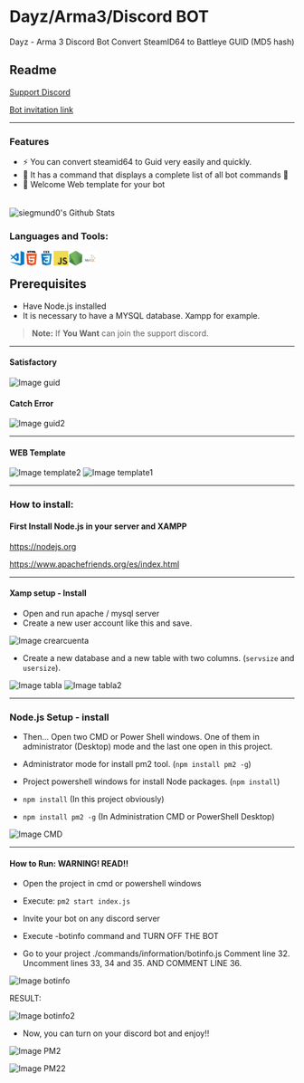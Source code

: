 # Dayz/Arma3/Discord BOT
Dayz - Arma 3 Discord Bot Convert SteamID64 to Battleye GUID (MD5 hash)

## Readme
[Support Discord](https://discord.gg/M3FvUq8)

[Bot invitation link](https://discord.com/api/oauth2/authorize?client_id=706139732073250860&permissions=537394240&scope=bot)

---

### Features
- ⚡ You can convert steamid64 to Guid very easily and quickly.
- 🌱 It has a command that displays a complete list of all bot commands 🤣
- 🔭 Welcome Web template for your bot

<br />

<img align="center" alt="siegmund0's Github Stats" src="https://github-readme-stats.vercel.app/api?username=siegmund0&show_icons=true&hide_border=true" />

<br />

### Languages and Tools:
<img align="left" alt="Visual Studio Code" width="26px" src="https://raw.githubusercontent.com/github/explore/80688e429a7d4ef2fca1e82350fe8e3517d3494d/topics/visual-studio-code/visual-studio-code.png" />
<img align="left" alt="HTML5" width="26px" src="https://raw.githubusercontent.com/github/explore/80688e429a7d4ef2fca1e82350fe8e3517d3494d/topics/html/html.png" />
<img align="left" alt="CSS3" width="26px" src="https://raw.githubusercontent.com/github/explore/80688e429a7d4ef2fca1e82350fe8e3517d3494d/topics/css/css.png" />
<img align="left" alt="JavaScript" width="26px" src="https://raw.githubusercontent.com/github/explore/80688e429a7d4ef2fca1e82350fe8e3517d3494d/topics/javascript/javascript.png" />
<img align="left" alt="Node.js" width="26px" src="https://raw.githubusercontent.com/github/explore/80688e429a7d4ef2fca1e82350fe8e3517d3494d/topics/nodejs/nodejs.png" />
<img align="left" alt="MySQL" width="26px" src="https://raw.githubusercontent.com/github/explore/80688e429a7d4ef2fca1e82350fe8e3517d3494d/topics/mysql/mysql.png" />

<br />

## Prerequisites
- Have Node.js installed
- It is necessary to have a MYSQL database. Xampp for example.

> **Note:** If **You Want** can join the support discord.

---

#### Satisfactory
![Image guid](https://i.imgur.com/Y92BDwk.png)

#### Catch Error
![Image guid2](https://i.imgur.com/53Pfkj3.png)

---

#### WEB Template
![Image template2](https://i.imgur.com/cATwhan.png)
![Image template1](https://i.imgur.com/0qrRh6e.png)

---

### How to install:
#### First Install Node.js in your server and XAMPP
https://nodejs.org

https://www.apachefriends.org/es/index.html

---

#### Xamp setup - Install
- Open and run apache / mysql server
- Create a new user account like this and save.

![Image crearcuenta](https://i.imgur.com/TxXbA1L.png)

- Create a new database and a new table with two columns. (`servsize` and `usersize`).

![Image tabla](https://i.imgur.com/dNoLgL4.png)
![Image tabla2](https://i.imgur.com/ZK24U91.png)

---

### Node.js Setup - install
- Then... Open two CMD or Power Shell windows. One of them in administrator (Desktop) mode and the last one open in this project.
- Administrator mode for install pm2 tool. (`npm install pm2 -g`)
- Project powershell windows for install Node packages. (`npm install`)

- `npm install` (In this project obviously)

- `npm install pm2 -g` (In Administration CMD or PowerShell Desktop)

![Image CMD](https://i.imgur.com/Io1ytIu.png)

---

#### How to Run: WARNING! READ!!

- Open the project in cmd or powershell windows

- Execute: `pm2 start index.js`

- Invite your bot on any discord server

- Execute -botinfo command and TURN OFF THE BOT

- Go to your project ./commands/information/botinfo.js
Comment line 32. Uncomment lines 33, 34 and 35. AND COMMENT LINE 36.

![Image botinfo](https://i.imgur.com/pYggZgj.png)

RESULT: 

![Image botinfo2](https://i.imgur.com/myKDt5O.png)

- Now, you can turn on your discord bot and enjoy!!

![Image PM2](https://i.imgur.com/zsATyCv.png)

![Image PM22](https://i.imgur.com/BBWe2Ty.png)